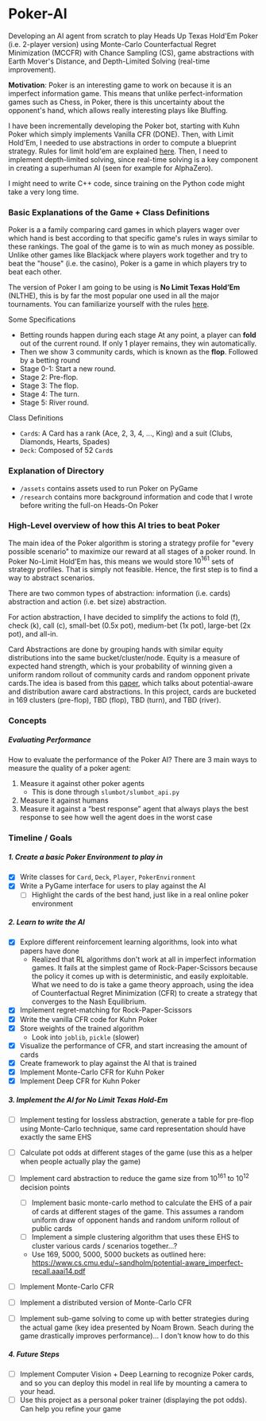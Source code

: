 # Poker-AI
Developing an AI agent from scratch to play Heads Up Texas Hold'Em Poker (i.e. 2-player version) using Monte-Carlo Counterfactual Regret Minimization (MCCFR) with Chance Sampling (CS), game abstractions with Earth Mover's Distance, and Depth-Limited Solving (real-time improvement).

**Motivation**: Poker is an interesting game to work on because it is an imperfect information game. This means that unlike perfect-information games such as Chess, in Poker, there is this uncertainty about the opponent's hand, which allows really interesting plays like Bluffing.

I have been incrementally developing the Poker bot, starting with Kuhn Poker which simply implements Vanilla CFR (DONE). Then, with Limit Hold'Em, I needed to use abstractions in order to compute a blueprint strategy. Rules for limit hold'em are explained [here](https://www.pokerlistings.com/limit-texas-holdem). Then, I need to implement depth-limited solving, since real-time solving is a key component in creating a superhuman AI (seen for example for AlphaZero).

I might need to write C++ code, since training on the Python code might take a very long time.

### Basic Explanations of the Game + Class Definitions
Poker is a a family comparing card games in which players wager over which hand is best according to that specific game's rules in ways similar to these rankings. The goal of the game is to win as much money as possible. Unlike other games like Blackjack where players work together and try to beat the "house" (i.e. the casino), Poker is a game in which players try to beat each other.

The version of Poker I am going to be using is **No Limit Texas Hold’Em** (NLTHE), this is by far the most popular one used in all the major tournaments. You can familiarize yourself with the rules [here](https://www.pokernews.com/poker-rules/texas-holdem.htm).

Some Specifications
- Betting rounds happen during each stage At any point, a player can **fold** out of the current round. If only 1 player remains, they win automatically.
- Then we show 3 community cards, which is known as the **flop**. Followed by a betting round
- Stage 0-1: Start a new round.
- Stage 2: Pre-flop.
- Stage 3: The flop.
- Stage 4: The turn.
- Stage 5: River round.

Class Definitions
- `Card`s: A Card has a rank (Ace, 2, 3, 4, ..., King) and a suit (Clubs, Diamonds, Hearts, Spades)
- `Deck`: Composed of 52 `Card`s

### Explanation of Directory
- `/assets` contains assets used to run Poker on PyGame
- `/research` contains more background information and code that I wrote before writing the full-on Heads-On Poker


### High-Level overview of how this AI tries to beat Poker
The main idea of the Poker algorithm is storing a strategy profile for "every possible scenario" to maximize our reward at all stages of a poker round. In Poker No-Limit Hold'Em has, this means we would store $10^{161}$ sets of
strategy profiles. That is simply not feasible. Hence, the first step is to find a way to abstract scenarios.

There are two common types of abstraction: information (i.e. cards) abstraction and action (i.e. bet size) abstraction. 

For action abstraction, I have decided to simplify the actions to fold (f), check (k), call (c), small-bet (0.5x pot), medium-bet (1x pot), large-bet (2x pot), and all-in. 

Card Abstractions are done by grouping hands with similar equity distributions into the same bucket/cluster/node. Equity is a measure of expected hand strength, which is your probability of winning given a uniform random rollout of community cards and random opponent private cards.The idea is based from this [paper](https://www.cs.cmu.edu/~sandholm/potential-aware_imperfect-recall.aaai14.pdf), which talks about potential-aware and distribution aware card abstractions. In this project, cards are bucketed in 169 clusters (pre-flop), TBD (flop), TBD (turn), and TBD (river). 

### Concepts
##### Evaluating Performance
How to evaluate the performance of the Poker AI? There are 3 main ways to measure the quality of a poker agent:
1. Measure it against other poker agents
	- This is done through `slumbot/slumbot_api.py`
2. Measure it against humans
3. Measure it against a “best response” agent that always plays the best response to see how well the agent does in the worst case

### Timeline / Goals 
##### 1. Create a basic Poker Environment to play in
- [x] Write classes for `Card`, `Deck`, `Player`, `PokerEnvironment`
- [x] Write a PyGame interface for users to play against the AI
	- [ ] Highlight the cards of the best hand, just like in a real online poker environment

##### 2. Learn to write the AI
- [x] Explore different reinforcement learning algorithms, look into what papers have done
	- Realized that RL algorithms don't work at all in imperfect information games. It fails at the simplest game of Rock-Paper-Scissors because the policy it comes up with is deterministic, and easily exploitable. What we need to do is take a game theory approach, using the idea of Counterfactual Regret Minimization (CFR) to create a strategy that converges to the Nash Equilibrium.
- [x] Implement regret-matching for Rock-Paper-Scissors
- [x] Write the vanilla CFR code for Kuhn Poker
- [x] Store weights of the trained algorithm
	- Look into `joblib`, `pickle` (slower)
- [x] Visualize the performance of CFR, and start increasing the amount of cards
- [x] Create framework to play against the AI that is trained
- [x] Implement Monte-Carlo CFR for Kuhn Poker
- [x] Implement Deep CFR for Kuhn Poker

##### 3. Implement the AI for No Limit Texas Hold-Em
- [ ] Implement testing for lossless abstraction, generate a table for pre-flop using Monte-Carlo technique, same card representation should have exactly the same EHS
- [ ] Calculate pot odds at different stages of the game (use this as a helper when people actually play the game)
- [ ] Implement card abstraction to reduce the game size from $10^{161}$ to $10^{12}$ decision points 
	- [ ] Implement basic monte-carlo method to calculate the EHS of a pair of cards at different stages of the game. This assumes a random uniform draw of opponent hands and random uniform rollout of public cards
	- [ ] Implement a simple clustering algorithm that uses these EHS to cluster various cards / scenarios together...?
	- Use 169, 5000, 5000, 5000 buckets as outlined here: https://www.cs.cmu.edu/~sandholm/potential-aware_imperfect-recall.aaai14.pdf
- [ ] Implement Monte-Carlo CFR
- [ ] Implement a distributed version of Monte-Carlo CFR
- [ ] Implement sub-game solving to come up with better strategies during the actual game (key idea presented by Noam Brown. Seach during the game drastically improves performance)... I don't know how to do this


##### 4. Future Steps
- [ ] Implement Computer Vision + Deep Learning to recognize Poker cards, and so you can deploy this model in real life by mounting a camera to your head.
- [ ] Use this project as a personal poker trainer (displaying the pot odds). Can help you refine your game